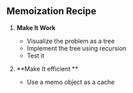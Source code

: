 ## Memoization Recipe

1.  **Make It Work**

    - Visualize the problem as a tree
    - Implement the tree using recursion
    - Test it

2.  **Make It efficient **
    - Use a memo object as a cache
